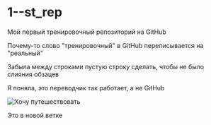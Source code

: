 # 1--st_rep
Мой первый тренировочный репозиторий на GitHub

Почему-то слово "тренировочный" в GitHub переписывается на "реальный"

Забыла между строками пустую строку сделать, чтобы не было слияния обзацев

Я поняла, это переводчик так работает, а не GitHub

![Хочу путешествовать](xo4y.jpg)

Это в новой ветке
